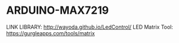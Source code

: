 # ARDUINO-MAX7219

LINK LIBRARY: http://wayoda.github.io/LedControl/
LED Matrix Tool: https://gurgleapps.com/tools/matrix

